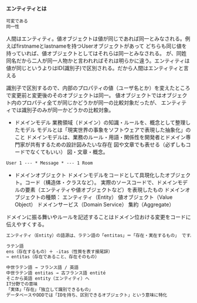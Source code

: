 #### エンティティとは
```txt
可変である
同一性
```
人間はエンティティ。値オブジェクトは値が同じであれば同一とみなされる。例えばfirstnameとlastnameを持つUserオブジェクトがあって
どちらも同じ値を持っていれば、値オブジェクトとしてはそれらは同一とみなされる。
が、同姓同名だから二人が同一人物かと言われればそれは明らかに違う。エンティティは値が同じというよりはID(識別子)で区別される。だから人間はエンティティと言える

識別子で区別するので、内部のプロパティの値（ユーザ名とか）を変えたところで変更前と変更後のそのオブジェクトは同一。
値オブジェクトではオブジェクト内のプロパティ全てが同じかどうかが同一の比較対象だったが、
エンティティでは識別子のみが同一かどうかの比較対象。


- ドメインモデル
業務領域（ドメイン）の知識・ルールを、概念として整理したモデル
モデルとは「現実世界の事象をソフトウェアで表現した抽象化」のこと
ドメインモデルは、業務のルール・用語・関係性を開発者とドメイン専門家が共有するための設計図みたいな存在
図や文章でも表せる（必ずしもコードでなくてもいい）
図・文章・概念。
```txt
User 1 --- * Message * --- 1 Room
```

- ドメインオブジェクト
ドメインモデルをコードとして具現化したオブジェクト。コード（構造体・クラスなど）。
実際のソースコードで、ドメインモデルの要素（エンティティや値オブジェクトなど）を表現したもの
ドメインオブジェクトの種類：
エンティティ（Entity）
値オブジェクト（Value Object）
ドメインサービス（Domain Service）
集約（Aggregate）



ドメインに振る舞いやルールを記述することはドメイン位おける変更をコードに伝えやすくする。


```txt
エンティティ（Entity）の語源は、ラテン語の「entitas」＝「存在・実在するもの」 です。

ラテン語
ens（存在するもの）＋ -itas（性質を表す接尾辞）
→ entitas（存在であること、存在そのもの）

中世ラテン語 → フランス語 / 英語
中世ラテン語 entitas → 古フランス語 entité
そこから英語 entity（エンティティ）へ
IT分野での意味
「実体」「存在」「独立して識別できるもの」
データベースやDDDでは「IDを持ち、区別できるオブジェクト」という意味に特化
```

